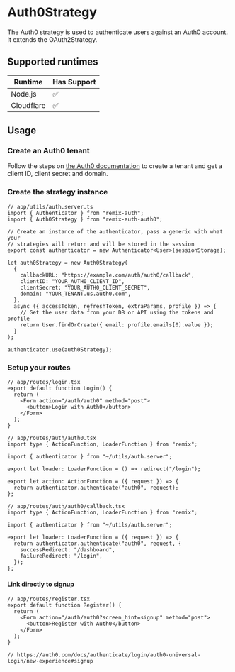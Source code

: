 # Auth0Strategy

The Auth0 strategy is used to authenticate users against an Auth0 account. It extends the OAuth2Strategy.

## Supported runtimes

| Runtime    | Has Support |
| ---------- | ----------- |
| Node.js    | ✅          |
| Cloudflare | ✅          |

## Usage

### Create an Auth0 tenant

Follow the steps on [the Auth0 documentation](https://auth0.com/docs/get-started/create-tenants) to create a tenant and get a client ID, client secret and domain.

### Create the strategy instance

```tsx
// app/utils/auth.server.ts
import { Authenticator } from "remix-auth";
import { Auth0Strategy } from "remix-auth-auth0";

// Create an instance of the authenticator, pass a generic with what your
// strategies will return and will be stored in the session
export const authenticator = new Authenticator<User>(sessionStorage);

let auth0Strategy = new Auth0Strategy(
  {
    callbackURL: "https://example.com/auth/auth0/callback",
    clientID: "YOUR_AUTH0_CLIENT_ID",
    clientSecret: "YOUR_AUTH0_CLIENT_SECRET",
    domain: "YOUR_TENANT.us.auth0.com",
  },
  async ({ accessToken, refreshToken, extraParams, profile }) => {
    // Get the user data from your DB or API using the tokens and profile
    return User.findOrCreate({ email: profile.emails[0].value });
  }
);

authenticator.use(auth0Strategy);
```

### Setup your routes

```tsx
// app/routes/login.tsx
export default function Login() {
  return (
    <Form action="/auth/auth0" method="post">
      <button>Login with Auth0</button>
    </Form>
  );
}
```

```tsx
// app/routes/auth/auth0.tsx
import type { ActionFunction, LoaderFunction } from "remix";

import { authenticator } from "~/utils/auth.server";

export let loader: LoaderFunction = () => redirect("/login");

export let action: ActionFunction = ({ request }) => {
  return authenticator.authenticate("auth0", request);
};
```

```tsx
// app/routes/auth/auth0/callback.tsx
import type { ActionFunction, LoaderFunction } from "remix";

import { authenticator } from "~/utils/auth.server";

export let loader: LoaderFunction = ({ request }) => {
  return authenticator.authenticate("auth0", request, {
    successRedirect: "/dashboard",
    failureRedirect: "/login",
  });
};
```

#### Link directly to signup

```tsx
// app/routes/register.tsx
export default function Register() {
  return (
    <Form action="/auth/auth0?screen_hint=signup" method="post">
      <button>Register with Auth0</button>
    </Form>
  );
}

// https://auth0.com/docs/authenticate/login/auth0-universal-login/new-experience#signup
```